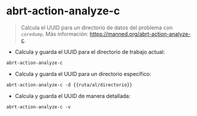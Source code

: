 # abrt-action-analyze-c

> Calcula el UUID para un directorio de datos del problema con `coredump`.
> Más información: <https://manned.org/abrt-action-analyze-c>.

- Calcula y guarda el UUID para el directorio de trabajo actual:

`abrt-action-analyze-c`

- Calcula y guarda el UUID para un directorio específico:

`abrt-action-analyze-c -d {{ruta/al/directorio}}`

- Calcula y guarda el UUID de manera detallada:

`abrt-action-analyze-c -v`
